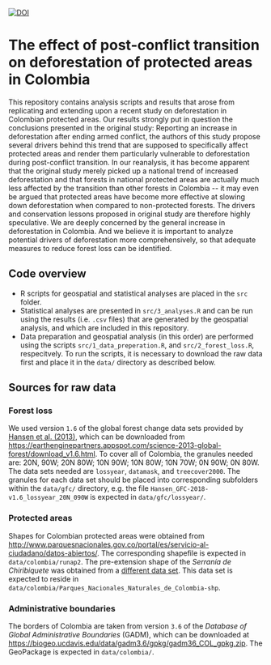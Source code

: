 [![DOI](https://zenodo.org/badge/287354868.svg)](https://zenodo.org/badge/latestdoi/287354868)


# The effect of post-conflict transition on deforestation of protected areas in Colombia

This repository contains analysis scripts and results that arose from
replicating and extending upon a recent study on deforestation in Colombian
protected areas. Our results strongly put in question the conclusions presented
in the original study: Reporting an increase in deforestation after ending armed
conflict, the authors of this study propose several drivers behind this trend
that are supposed to specifically affect protected areas and render them
particularly vulnerable to deforestation during post-conflict transition. In our
reanalysis, it has become apparent that the original study merely picked up a
national trend of increased deforestation and that forests in national protected
areas are actually much less affected by the transition than other forests in
Colombia -- it may even be argued that protected areas have become more
effective at slowing down deforestation when compared to non-protected forests.
The drivers and conservation lessons proposed in original study are therefore
highly speculative. We are deeply concerned by the general increase in
deforestation in Colombia. And we believe it is important to analyze potential
drivers of deforestation more comprehensively, so that adequate measures to
reduce forest loss can be identified.

## Code overview

* R scripts for geospatial and statistical analyses are placed in the `src`
  folder.
* Statistical analyses are presented in `src/3_analyses.R` and can be run using
  the results (i.e. `.csv` files) that are generated by the geospatial analysis,
  and which are included in this repository.
* Data preparation and geospatial analysis (in this order) are performed using
  the scripts `src/1_data_preperation.R`, and `src/2_forest_loss.R`,
  respecitvely. To run the scripts, it is necessary to download the raw data
  first and place it in the `data/` directory as described below.

## Sources for raw data

### Forest loss
We used version `1.6` of the global forest change data sets provided by [Hansen
et al. (2013)](https://doi.org/10.1126/science.1244693), which can be downloaded
from
<https://earthenginepartners.appspot.com/science-2013-global-forest/download_v1.6.html>.
To cover all of Colombia, the granules needed are: 20N, 90W; 20N 80W; 10N 90W;
10N 80W; 10N 70W; 0N 90W; 0N 80W. The data sets needed are `lossyear`,
`datamask`, and `treecover2000`. The granules for each data set should be placed
into corresponding subfolders within the `data/gfc/` directory, e.g. the file
`Hansen_GFC-2018-v1.6_lossyear_20N_090W` is expected in `data/gfc/lossyear/`.

### Protected areas
Shapes for Colombian protected areas were obtained from
<http://www.parquesnacionales.gov.co/portal/es/servicio-al-ciudadano/datos-abiertos/>.
The corresponding shapefile is expected in `data/colombia/runap2`. The
pre-extension shape of the *Serranía de Chiribiquete* was obtained from a
[different data
set](http://datosabiertos.esri.co/datasets/d4d80793ff604f7aa153f3cecbe0757e_0/data?geometry=-158.757%2C-10.476%2C8.938%2C19.819).
This data set is expected to reside in
`data/colombia/Parques_Nacionales_Naturales_de_Colombia-shp`.

### Administrative boundaries
The borders of Colombia are taken from version `3.6` of the *Database of Global
Administrative Boundaries* (GADM), which can be downloaded at
<https://biogeo.ucdavis.edu/data/gadm3.6/gpkg/gadm36_COL_gpkg.zip>. The
GeoPackage is expected in `data/colombia/`.
